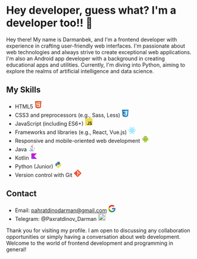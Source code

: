 # Hey developer, guess what? I'm a developer too!! 👋

Hey there! My name is Darmanbek, and I'm a frontend developer with experience in crafting user-friendly web interfaces. I'm passionate about web technologies and always strive to create exceptional web applications. I'm also an Android app developer with a background in creating educational apps and utilities. Currently, I'm diving into Python, aiming to explore the realms of artificial intelligence and data science.

## My Skills
- HTML5 <img src="https://raw.githubusercontent.com/devicons/devicon/master/icons/html5/html5-original.svg" width="20" height="20">
- CSS3 and preprocessors (e.g., Sass, Less) <img src="https://raw.githubusercontent.com/devicons/devicon/master/icons/css3/css3-original.svg" width="20" height="20">
- JavaScript (including ES6+) <img src="https://raw.githubusercontent.com/devicons/devicon/master/icons/javascript/javascript-original.svg" width="20" height="20">
- Frameworks and libraries (e.g., React, Vue.js) <img src="https://raw.githubusercontent.com/devicons/devicon/master/icons/react/react-original.svg" width="20" height="20">
- Responsive and mobile-oriented web development <img src="https://raw.githubusercontent.com/devicons/devicon/master/icons/android/android-original.svg" width="20" height="20">
- Java <img src="https://raw.githubusercontent.com/devicons/devicon/master/icons/java/java-original.svg" width="20" height="20">
- Kotlin <img src="https://raw.githubusercontent.com/devicons/devicon/master/icons/kotlin/kotlin-original.svg" width="20" height="20">
- Python (Junior) <img src="https://raw.githubusercontent.com/devicons/devicon/master/icons/python/python-original.svg" width="20" height="20">
- Version control with Git <img src="https://raw.githubusercontent.com/devicons/devicon/master/icons/git/git-original.svg" width="20" height="20">

## Contact

- Email: pahratdinodarman@gmail.com <img src="https://raw.githubusercontent.com/devicons/devicon/master/icons/google/google-original.svg" width="20" height="20">
- Telegram: @Paxratdinov_Darman <img src="https://upload.wikimedia.org/wikipedia/commons/thumb/8/83/Telegram_2019_Logo.svg/80px-Telegram_2019_Logo.svg.png" width="20" height="20">

Thank you for visiting my profile. I am open to discussing any collaboration opportunities or simply having a conversation about web development. Welcome to the world of frontend development and programming in general!
